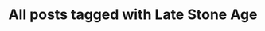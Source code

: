 ---
layout: tag
title: "All posts tagged with Late Stone Age"
permalink: /weblog/tags/late-stone-age/
taxonomy: Late Stone Age
---